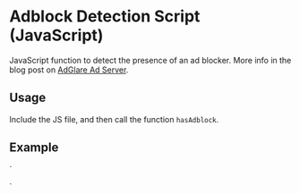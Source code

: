 # Adblock Detection Script (JavaScript)
JavaScript function to detect the presence of an ad blocker. More info in the blog post on [AdGlare Ad Server](https://www.adglare.com/kb/45/adblock-detection-script-incredibly-simple-and-effective).

## Usage
Include the JS file, and then call the function `hasAdblock`.

## Example
`
<script src='adblock-detection-script.js'></script>
<script>
  if(hasAdblock()) {
    //do something
  } else {
    //do something
  }
  </script>
`
